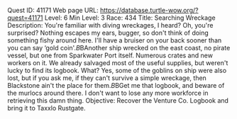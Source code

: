 Quest ID: 41171
Web page URL: https://database.turtle-wow.org/?quest=41171
Level: 6
Min Level: 3
Race: 434
Title: Searching Wreckage
Description: You're familiar with diving wreckages, I heard? Oh, you're surprised? Nothing escapes my ears, bugger, so don't think of doing something fishy around here. I'll have a bruiser on your back sooner than you can say ‘gold coin'.$B$BAnother ship wrecked on the east coast, no pirate vessel, but one from Sparkwater Port itself. Numerous crates and new workers on it. We already salvaged most of the useful supplies, but weren't lucky to find its logbook. What? Yes, some of the goblins on ship were also lost, but if you ask me, if they can't survive a simple wreckage, then Blackstone ain't the place for them.$B$BGet me that logbook, and beware of the murlocs around there. I don't want to lose any more workforce in retrieving this damn thing.
Objective: Recover the Venture Co. Logbook and bring it to Taxxlo Rustgate.
